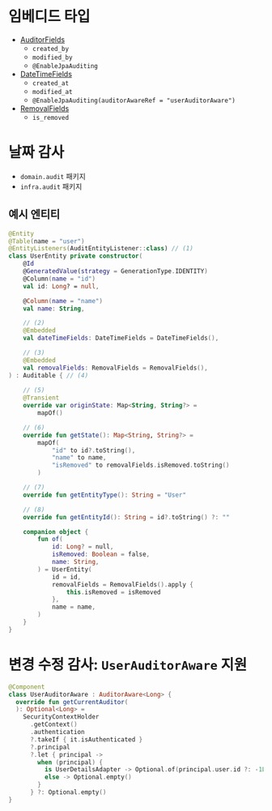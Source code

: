 # 임베디드 타입

- [AuditorFields](/src/main/kotlin/kr/pincoin/api/infra/common/jpa/AuditorFields.kt)
    - `created_by`
    - `modified_by`
  - `@EnableJpaAuditing`
- [DateTimeFields](/src/main/kotlin/kr/pincoin/api/infra/common/jpa/DateTimeFields.kt)
    - `created_at`
    - `modified_at`
    - `@EnableJpaAuditing(auditorAwareRef = "userAuditorAware")`
- [RemovalFields](/src/main/kotlin/kr/pincoin/api/infra/common/jpa/RemovalFields.kt)
    - `is_removed`

# 날짜 감사

- `domain.audit` 패키지
- `infra.audit` 패키지

## 예시 엔티티

```kotlin
@Entity
@Table(name = "user")
@EntityListeners(AuditEntityListener::class) // (1)
class UserEntity private constructor(
    @Id
    @GeneratedValue(strategy = GenerationType.IDENTITY)
    @Column(name = "id")
    val id: Long? = null,

    @Column(name = "name")
    val name: String,

    // (2)
    @Embedded
    val dateTimeFields: DateTimeFields = DateTimeFields(),

    // (3)
    @Embedded
    val removalFields: RemovalFields = RemovalFields(),
) : Auditable { // (4)
    
    // (5)
    @Transient
    override var originState: Map<String, String?> =
        mapOf()

    // (6)
    override fun getState(): Map<String, String?> =
        mapOf(
            "id" to id?.toString(),
            "name" to name,
            "isRemoved" to removalFields.isRemoved.toString()
        )

    // (7)
    override fun getEntityType(): String = "User"

    // (8)
    override fun getEntityId(): String = id?.toString() ?: ""

    companion object {
        fun of(
            id: Long? = null,
            isRemoved: Boolean = false,
            name: String,
        ) = UserEntity(
            id = id,
            removalFields = RemovalFields().apply {
                this.isRemoved = isRemoved
            },
            name = name,
        )
    }
}
```

# 변경 수정 감사: `UserAuditorAware` 지원

```kotlin
@Component
class UserAuditorAware : AuditorAware<Long> {
  override fun getCurrentAuditor(
  ): Optional<Long> =
    SecurityContextHolder
      .getContext()
      .authentication
      ?.takeIf { it.isAuthenticated }
      ?.principal
      ?.let { principal ->
        when (principal) {
          is UserDetailsAdapter -> Optional.of(principal.user.id ?: -1L)
          else -> Optional.empty()
        }
      } ?: Optional.empty()
}
```

